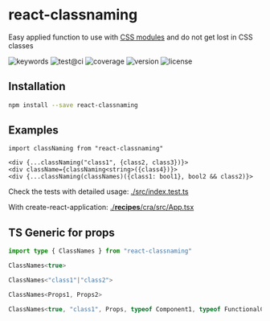# react-classnaming

Easy applied function to use with [CSS modules](https://github.com/css-modules/css-modules) and do not get lost in CSS classes

![keywords](https://img.shields.io/github/package-json/keywords/askirmas/react-classnaming) ![test@ci](https://github.com/askirmas/react-classnaming/workflows/CI/badge.svg?branch=main) ![coverage](https://img.shields.io/codecov/c/github/askirmas/react-classnaming) ![version](https://img.shields.io/npm/v/react-classnaming) ![license](https://img.shields.io/npm/l/react-classnaming)

## Installation

```bash
npm install --save react-classnaming
```

## Examples

```tsx
import classNaming from "react-classnaming"

<div {...classNaming("class1", {class2, class3})}>
<div className={classNaming<string>({class4})}>
<div {...classNaming(classNames)({class1: bool1}, bool2 && class2)}>
```

Check the tests with detailed usage: [./src/index.test.ts](.src/index.test.ts)

With create-react-application: [./__recipes__/cra/src/App.tsx](./__recipes__/cra/src/App.tsx) 

## TS Generic for props 
```ts
import type { ClassNames } from "react-classnaming"

ClassNames<true>

ClassNames<"class1"|"class2">

ClassNames<Props1, Props2>

ClassNames<true, "class1", Props, typeof Component1, typeof FunctionalComponent>
```